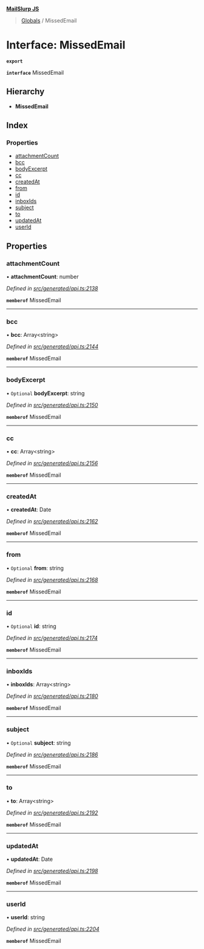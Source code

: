 **[MailSlurp JS](../README.md)**

> [Globals](../README.md) / MissedEmail

# Interface: MissedEmail

**`export`** 

**`interface`** MissedEmail

## Hierarchy

* **MissedEmail**

## Index

### Properties

* [attachmentCount](missedemail.md#attachmentcount)
* [bcc](missedemail.md#bcc)
* [bodyExcerpt](missedemail.md#bodyexcerpt)
* [cc](missedemail.md#cc)
* [createdAt](missedemail.md#createdat)
* [from](missedemail.md#from)
* [id](missedemail.md#id)
* [inboxIds](missedemail.md#inboxids)
* [subject](missedemail.md#subject)
* [to](missedemail.md#to)
* [updatedAt](missedemail.md#updatedat)
* [userId](missedemail.md#userid)

## Properties

### attachmentCount

•  **attachmentCount**: number

*Defined in [src/generated/api.ts:2138](https://github.com/mailslurp/mailslurp-client/blob/db779b0/src/generated/api.ts#L2138)*

**`memberof`** MissedEmail

___

### bcc

•  **bcc**: Array\<string>

*Defined in [src/generated/api.ts:2144](https://github.com/mailslurp/mailslurp-client/blob/db779b0/src/generated/api.ts#L2144)*

**`memberof`** MissedEmail

___

### bodyExcerpt

• `Optional` **bodyExcerpt**: string

*Defined in [src/generated/api.ts:2150](https://github.com/mailslurp/mailslurp-client/blob/db779b0/src/generated/api.ts#L2150)*

**`memberof`** MissedEmail

___

### cc

•  **cc**: Array\<string>

*Defined in [src/generated/api.ts:2156](https://github.com/mailslurp/mailslurp-client/blob/db779b0/src/generated/api.ts#L2156)*

**`memberof`** MissedEmail

___

### createdAt

•  **createdAt**: Date

*Defined in [src/generated/api.ts:2162](https://github.com/mailslurp/mailslurp-client/blob/db779b0/src/generated/api.ts#L2162)*

**`memberof`** MissedEmail

___

### from

• `Optional` **from**: string

*Defined in [src/generated/api.ts:2168](https://github.com/mailslurp/mailslurp-client/blob/db779b0/src/generated/api.ts#L2168)*

**`memberof`** MissedEmail

___

### id

• `Optional` **id**: string

*Defined in [src/generated/api.ts:2174](https://github.com/mailslurp/mailslurp-client/blob/db779b0/src/generated/api.ts#L2174)*

**`memberof`** MissedEmail

___

### inboxIds

•  **inboxIds**: Array\<string>

*Defined in [src/generated/api.ts:2180](https://github.com/mailslurp/mailslurp-client/blob/db779b0/src/generated/api.ts#L2180)*

**`memberof`** MissedEmail

___

### subject

• `Optional` **subject**: string

*Defined in [src/generated/api.ts:2186](https://github.com/mailslurp/mailslurp-client/blob/db779b0/src/generated/api.ts#L2186)*

**`memberof`** MissedEmail

___

### to

•  **to**: Array\<string>

*Defined in [src/generated/api.ts:2192](https://github.com/mailslurp/mailslurp-client/blob/db779b0/src/generated/api.ts#L2192)*

**`memberof`** MissedEmail

___

### updatedAt

•  **updatedAt**: Date

*Defined in [src/generated/api.ts:2198](https://github.com/mailslurp/mailslurp-client/blob/db779b0/src/generated/api.ts#L2198)*

**`memberof`** MissedEmail

___

### userId

•  **userId**: string

*Defined in [src/generated/api.ts:2204](https://github.com/mailslurp/mailslurp-client/blob/db779b0/src/generated/api.ts#L2204)*

**`memberof`** MissedEmail
